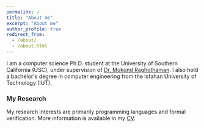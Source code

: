 ```yaml
---
permalink: /
title: "About me"
excerpt: "About me"
author_profile: true
redirect_from: 
  - /about/
  - /about.html
---
```

I am a computer science Ph.D. student at the University of Southern California (USC), under supervision of [Dr. Mukund Raghothaman](https://r-mukund.github.io). I also hold a bachelor's degree in computer engineering from the Isfahan University of Technology (IUT).

### My Research
My research interests are primarily programming languages and formal verification. More information is available in my [CV](https://macomeback.github.io/cv/).
